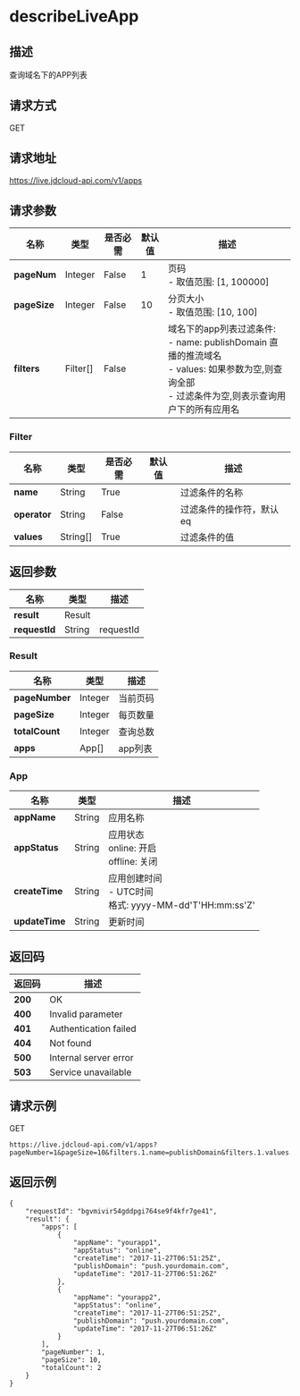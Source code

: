 # describeLiveApp


## 描述
查询域名下的APP列表

## 请求方式
GET

## 请求地址
https://live.jdcloud-api.com/v1/apps


## 请求参数
|名称|类型|是否必需|默认值|描述|
|---|---|---|---|---|
|**pageNum**|Integer|False|1|页码<br>- 取值范围: [1, 100000]<br>|
|**pageSize**|Integer|False|10|分页大小<br>- 取值范围: [10, 100]<br>|
|**filters**|Filter[]|False| |域名下的app列表过滤条件:<br>  - name: publishDomain 直播的推流域名<br>  - values: 如果参数为空,则查询全部<br>  - 过滤条件为空,则表示查询用户下的所有应用名<br>|

### Filter
|名称|类型|是否必需|默认值|描述|
|---|---|---|---|---|
|**name**|String|True| |过滤条件的名称|
|**operator**|String|False| |过滤条件的操作符，默认eq|
|**values**|String[]|True| |过滤条件的值|

## 返回参数
|名称|类型|描述|
|---|---|---|
|**result**|Result| |
|**requestId**|String|requestId|

### Result
|名称|类型|描述|
|---|---|---|
|**pageNumber**|Integer|当前页码|
|**pageSize**|Integer|每页数量|
|**totalCount**|Integer|查询总数|
|**apps**|App[]|app列表|
### App
|名称|类型|描述|
|---|---|---|
|**appName**|String|应用名称|
|**appStatus**|String|应用状态<br>  online: 开启<br>  offline: 关闭<br>|
|**createTime**|String|应用创建时间<br>- UTC时间<br>  格式: yyyy-MM-dd'T'HH:mm:ss'Z'<br>|
|**updateTime**|String|更新时间|

## 返回码
|返回码|描述|
|---|---|
|**200**|OK|
|**400**|Invalid parameter|
|**401**|Authentication failed|
|**404**|Not found|
|**500**|Internal server error|
|**503**|Service unavailable|

## 请求示例
GET
```
https://live.jdcloud-api.com/v1/apps?pageNumber=1&pageSize=10&filters.1.name=publishDomain&filters.1.values.1=push.yourdomain.com

```

## 返回示例
```
{
    "requestId": "bgvmivir54gddpgi764se9f4kfr7ge41", 
    "result": {
        "apps": [
            {
                "appName": "yourapp1", 
                "appStatus": "online", 
                "createTime": "2017-11-27T06:51:25Z", 
                "publishDomain": "push.yourdomain.com", 
                "updateTime": "2017-11-27T06:51:26Z"
            }, 
            {
                "appName": "yourapp2", 
                "appStatus": "online", 
                "createTime": "2017-11-27T06:51:25Z", 
                "publishDomain": "push.yourdomain.com", 
                "updateTime": "2017-11-27T06:51:26Z"
            }
        ], 
        "pageNumber": 1, 
        "pageSize": 10, 
        "totalCount": 2
    }
}
```
